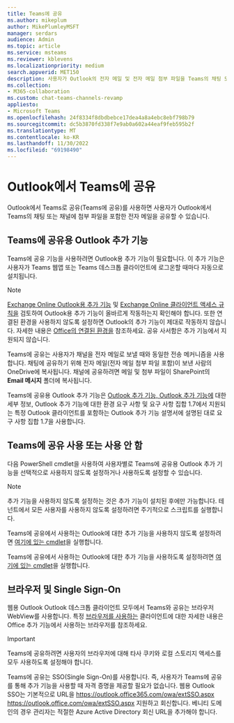 ```yaml
---
title: Teams에 공유
ms.author: mikeplum
author: MikePlumleyMSFT
manager: serdars
audience: Admin
ms.topic: article
ms.service: msteams
ms.reviewer: kblevens
ms.localizationpriority: medium
search.appverid: MET150
description: 사용자가 Outlook의 전자 메일 및 전자 메일 첨부 파일을 Teams의 채팅 또는 채널로 공유할 수 있는 Teams에 공유 기능에 대해 알아봅니다.
ms.collection:
- M365-collaboration
ms.custom: chat-teams-channels-revamp
appliesto:
- Microsoft Teams
ms.openlocfilehash: 24f8334f8dbdbebce17dea4a8a4ebc8ebf798b79
ms.sourcegitcommit: dc5b3870fd338f7e9ab0a602a44eaf9feb595b2f
ms.translationtype: MT
ms.contentlocale: ko-KR
ms.lasthandoff: 11/30/2022
ms.locfileid: "69198490"
---
```

# <a name="share-to-teams-from-outlook"></a>Outlook에서 Teams에 공유

Outlook에서 Teams로 공유(Teams에 공유)를 사용하면 사용자가 Outlook에서 Teams의 채팅 또는 채널에 첨부 파일을 포함한 전자 메일을 공유할 수 있습니다.

## <a name="outlook-add-in-for-share-to-teams"></a>Teams에 공유용 Outlook 추가 기능 

Teams에 공유 기능을 사용하려면 Outlook용 추가 기능이 필요합니다. 이 추가 기능은 사용자가 Teams 웹앱 또는 Teams 데스크톱 클라이언트에 로그온할 때마다 자동으로 설치됩니다.

> [!NOTE]
> [Exchange Online Outlook용 추가 기능](/exchange/clients-and-mobile-in-exchange-online/add-ins-for-outlook/add-ins-for-outlook) 및 [Exchange Online 클라이언트 액세스 규칙을](/exchange/clients-and-mobile-in-exchange-online/client-access-rules/client-access-rules) 검토하여 Outlook용 추가 기능이 올바르게 작동하는지 확인해야 합니다. 또한 연결된 환경을 사용하지 않도록 설정하면 Outlook의 추가 기능이 제대로 작동하지 않습니다. 자세한 내용은 [Office의 연결된 환경을](https://support.microsoft.com/topic/connected-experiences-in-office-8d2c04f7-6428-4e6e-ac58-5828d4da5b7c) 참조하세요. 공유 사서함은 추가 기능에서 지원되지 않습니다. 

Teams에 공유는 사용자가 채널을 전자 메일로 보낼 때와 동일한 전송 메커니즘을 사용합니다. 채팅에 공유하기 위해 전자 메일(전자 메일 첨부 파일 포함)이 보낸 사람의 OneDrive에 복사됩니다. 채널에 공유하려면 메일 및 첨부 파일이 SharePoint의 **Email 메시지** 폴더에 복사됩니다.

Teams에 공유용 Outlook 추가 기능은 [Outlook 추가 기능, Outlook 추가 기능에](/exchange/clients-and-mobile-in-exchange-online/add-ins-for-outlook/add-ins-for-outlook) 대한 세부 정보, Outlook 추가 기능에 대한 환경 요구 사항 및 요구 사항 집합 1.7에서 지원되는 특정 Outlook 클라이언트를 포함하는 Outlook 추가 기능 설명서에 설명된 대로 요구 사항 집합 1.7을 사용합니다.

## <a name="enabling-or-disabling-share-to-teams"></a>Teams에 공유 사용 또는 사용 안 함

다음 PowerShell cmdlet을 사용하여 사용자별로 Teams에 공유용 Outlook 추가 기능을 선택적으로 사용하지 않도록 설정하거나 사용하도록 설정할 수 있습니다.

> [!NOTE]
> 추가 기능을 사용하지 않도록 설정하는 것은 추가 기능이 설치된 후에만 가능합니다. 테넌트에서 모든 사용자를 사용하지 않도록 설정하려면 주기적으로 스크립트를 실행합니다.

Teams에 공유에서 사용하는 Outlook에 대한 추가 기능을 사용하지 않도록 설정하려면 [여기에 있는 cmdlet](/powershell/module/exchange/disable-app)을 실행합니다.

Teams에 공유에서 사용하는 Outlook에 대한 추가 기능을 사용하도록 설정하려면 [여기에 있는 cmdlet](/powershell/module/exchange/enable-app)을 실행합니다.

## <a name="browsers-and-single-sign-on"></a>브라우저 및 Single Sign-On

웹용 Outlook Outlook 데스크톱 클라이언트 모두에서 Teams와 공유는 브라우저 WebView를 사용합니다. 특정 [브라우저를 사용하는](/office/dev/add-ins/concepts/browsers-used-by-office-web-add-ins) 클라이언트에 대한 자세한 내용은 Office 추가 기능에서 사용하는 브라우저를 참조하세요. 

> [!IMPORTANT]
> Teams에 공유하려면 사용자의 브라우저에 대해 타사 쿠키와 로컬 스토리지 액세스를 모두 사용하도록 설정해야 합니다.

Teams에 공유는 SSO(Single Sign-On)를 사용합니다. 즉, 사용자가 Teams에 공유를 통해 추가 기능을 사용할 때 자격 증명을 제공할 필요가 없습니다. 웹용 Outlook SSO는 기본적으로 URL을 <https://outlook.office365.com/owa/extSSO.aspx> <https://outlook.office.com/owa/extSSO.aspx> 지원하고 회신합니다. 베니티 도메인의 경우 관리자는 적절한 Azure Active Directory 회신 URL을 추가해야 합니다.
